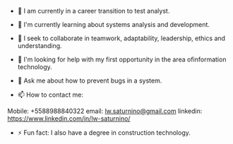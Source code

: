 - 🔭 I am currently in a career transition to test analyst.
  
- 🌱 I'm currently learning about systems analysis and development.
  
- 👯 I seek to collaborate in teamwork, adaptability, leadership, ethics and understanding.
  
- 🤔 I'm looking for help with my first opportunity in the area of ​​information technology.
  
- 💬 Ask me about how to prevent bugs in a system.
  
- 📫 How to contact me:
  
Mobile: +5588988840322
email: lw.saturnino@gmail.com
linkedin: https://www.linkedin.com/in/lw-saturnino/

- ⚡ Fun fact: I also have a degree in construction technology.
